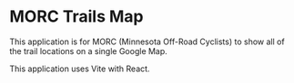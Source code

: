 # MORC Trails Map

This application is for MORC (Minnesota Off-Road Cyclists) to show all of the trail locations on a single Google Map.

This application uses Vite with React.
